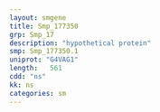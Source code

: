 ```yaml
---
layout: smgene
title: Smp_177350
grp: Smp_17
description: "hypothetical protein"
smp: Smp_177350.1
uniprot: "G4VAG1"
length:   561
cdd: "ns"
kk: ns
categories: sm
---
```

